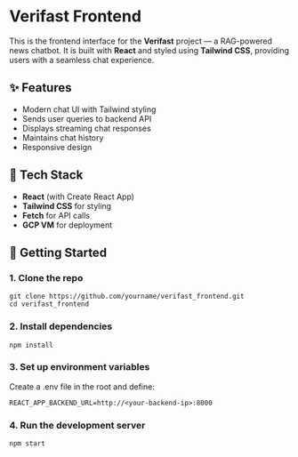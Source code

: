 # Verifast Frontend

This is the frontend interface for the **Verifast** project — a RAG-powered news chatbot. It is built with **React** and styled using **Tailwind CSS**, providing users with a seamless chat experience.

## ✨ Features

- Modern chat UI with Tailwind styling
- Sends user queries to backend API
- Displays streaming chat responses
- Maintains chat history
- Responsive design

## 🧰 Tech Stack

- **React** (with Create React App)
- **Tailwind CSS** for styling
- **Fetch** for API calls
- **GCP VM** for deployment

## 🚀 Getting Started


### 1. Clone the repo
```
git clone https://github.com/yourname/verifast_frontend.git
cd verifast_frontend
```

### 2. Install dependencies
```
npm install
```

### 3. Set up environment variables
Create a .env file in the root and define:
```
REACT_APP_BACKEND_URL=http://<your-backend-ip>:8000
```
### 4. Run the development server
```
npm start
```
